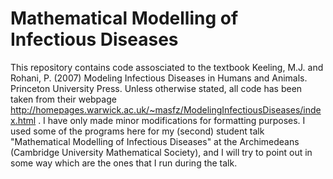 # Mathematical Modelling of Infectious Diseases
This repository contains code assosciated to the textbook Keeling, M.J. and Rohani, P. (2007) Modeling Infectious Diseases in Humans and Animals. Princeton University Press. Unless otherwise stated, all code has been taken from their webpage http://homepages.warwick.ac.uk/~masfz/ModelingInfectiousDiseases/index.html . I have only made minor modifications for formatting purposes.
I used some of the programs here for my (second) student talk "Mathematical Modelling of Infectious Diseases" at the Archimedeans (Cambridge University Mathematical Society), and I will try to point out in some way which are the ones that I run during the talk.

